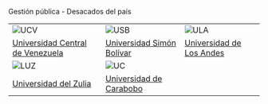 Gestión pública - Desacados del país

| | | |
|---|---|---|
| ![UCV](/images/universidades/ucv.png) | ![USB](/images/universidades/usb.png) | ![ULA](/images/universidades/ula.png) |
| [Universidad Central de Venezuela](/docs/falcon/universidades/ucv) | [Universidad Simón Bolívar](/docs/falcon/universidades/usb) | [Universidad de Los Andes](/docs/falcon/universidades/ula) |
| ![LUZ](/images/universidades/luz.png) | ![UC](/images/universidades/uc.png) |  |
| [Universidad del Zulia](/docs/falcon/universidades/luz) | [Universidad de Carabobo](/docs/falcon/universidades/uc) |  |
